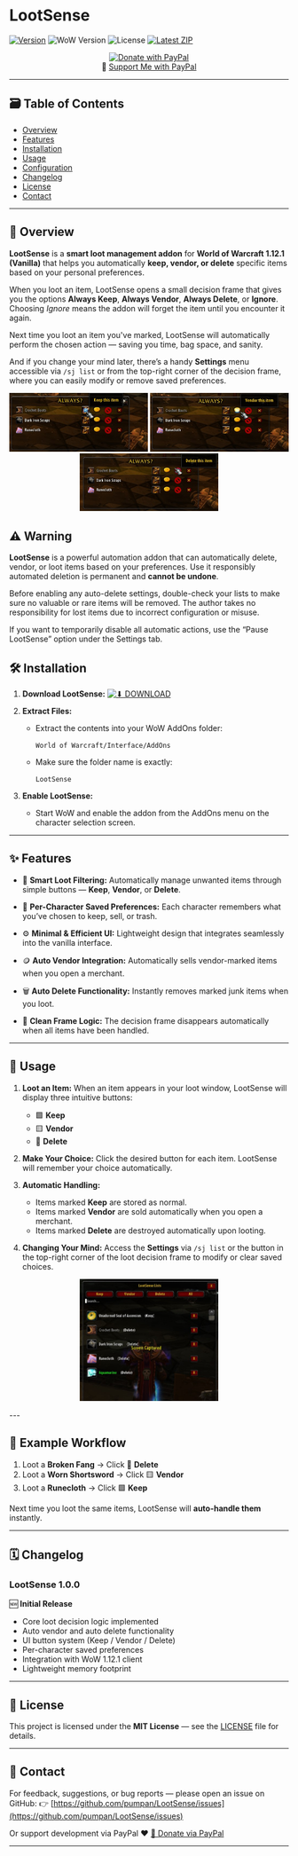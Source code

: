 # LootSense

[![Version](https://img.shields.io/github/v/release/pumpan/LootSense?color=blue\&label=version)](https://github.com/pumpan/LootSense/releases)
![WoW Version](https://img.shields.io/badge/WoW-1.12.1-ff69b4)
![License](https://img.shields.io/badge/license-MIT-green)
[![Latest ZIP](https://img.shields.io/badge/dynamic/json?color=success\&label=Latest\&query=$.assets\[0\].download_count\&url=https://api.github.com/repos/pumpan/LootSense/releases/latest)](https://github.com/pumpan/LootSense/releases/latest)

<p align="center">
  <a href="https://www.paypal.com/donate/?hosted_button_id=JCVW2JFJMBPKE" target="_blank">
    <img src="https://www.paypalobjects.com/en_US/i/btn/btn_donate_LG.gif" alt="Donate with PayPal" style="border: 0;">
  </a>
  <br>
  💙 <a href="https://www.paypal.com/donate/?hosted_button_id=JCVW2JFJMBPKE" target="_blank">Support Me with PayPal</a>
</p>

---

## 🗃️ Table of Contents

* [Overview](#overview)
* [Features](#features)
* [Installation](#installation)
* [Usage](#usage)
* [Configuration](#configuration)
* [Changelog](#changelog)
* [License](#license)
* [Contact](#contact)

---

## 🧠 Overview

**LootSense** is a **smart loot management addon** for **World of Warcraft 1.12.1 (Vanilla)** that helps you automatically **keep, vendor, or delete** specific items based on your personal preferences.

When you loot an item, LootSense opens a small decision frame that gives you the options **Always Keep**, **Always Vendor**, **Always Delete**, or **Ignore**. Choosing *Ignore* means the addon will forget the item until you encounter it again.

Next time you loot an item you've marked, LootSense will automatically perform the chosen action — saving you time, bag space, and sanity.

And if you change your mind later, there’s a handy **Settings** menu accessible via `/sj list` or from the top-right corner of the decision frame, where you can easily modify or remove saved preferences.
<p align="center">
  <img src="/LootSense/keep.jpg" alt="Keep Button" width="250">
  <img src="/LootSense/vendor.jpg" alt="Vendor Button" width="250">
  <img src="/LootSense/delete.jpg" alt="Delete Button" width="250">
</p>

## ⚠️ Warning

**LootSense** is a powerful automation addon that can automatically delete, vendor, or loot items based on your preferences.
Use it responsibly automated deletion is permanent and **cannot be undone**.

Before enabling any auto-delete settings, double-check your lists to make sure no valuable or rare items will be removed.
The author takes no responsibility for lost items due to incorrect configuration or misuse.

If you want to temporarily disable all automatic actions, use the “Pause LootSense” option under the Settings tab.

## 🛠️ Installation

1. **Download LootSense:**
   [![⬇ DOWNLOAD](https://img.shields.io/github/downloads/pumpan/LootSense/total?style=for-the-badge\&color=00b4d8\&label=⬇+DOWNLOAD)](https://github.com/pumpan/LootSense/releases)

2. **Extract Files:**

   * Extract the contents into your WoW AddOns folder:

     ```
     World of Warcraft/Interface/AddOns
     ```
   * Make sure the folder name is exactly:

     ```
     LootSense
     ```

3. **Enable LootSense:**

   * Start WoW and enable the addon from the AddOns menu on the character selection screen.

---

## ✨ Features

* 🧠 **Smart Loot Filtering:**
  Automatically manage unwanted items through simple buttons — **Keep**, **Vendor**, or **Delete**.

* 💾 **Per-Character Saved Preferences:**
  Each character remembers what you’ve chosen to keep, sell, or trash.

* ⚙️ **Minimal & Efficient UI:**
  Lightweight design that integrates seamlessly into the vanilla interface.

* 🪙 **Auto Vendor Integration:**
  Automatically sells vendor-marked items when you open a merchant.

* 🗑️ **Auto Delete Functionality:**
  Instantly removes marked junk items when you loot.

* 🧩 **Clean Frame Logic:**
  The decision frame disappears automatically when all items have been handled.


---

## 🚀 Usage

1. **Loot an Item:**
   When an item appears in your loot window, LootSense will display three intuitive buttons:

   * 🟩 **Keep**
   * 🟨 **Vendor**
   * 🔴 **Delete**

2. **Make Your Choice:**
   Click the desired button for each item. LootSense will remember your choice automatically.

3. **Automatic Handling:**

   * Items marked **Keep** are stored as normal.
   * Items marked **Vendor** are sold automatically when you open a merchant.
   * Items marked **Delete** are destroyed automatically upon looting.

4. **Changing Your Mind:**
   Access the **Settings** via `/sj list` or the button in the top-right corner of the loot decision frame to modify or clear saved choices.
<p align="center">
  <img src="/LootSense/manage.jpg" alt="Keep Button" width="250">
</p>
---

## 🗾 Example Workflow

1. Loot a **Broken Fang** → Click 🔴 **Delete**
2. Loot a **Worn Shortsword** → Click 🟨 **Vendor**
3. Loot a **Runecloth** → Click 🟩 **Keep**

Next time you loot the same items, LootSense will **auto-handle them** instantly.

---

## 🗓️ Changelog

### **LootSense 1.0.0**

🆕 **Initial Release**

* Core loot decision logic implemented
* Auto vendor and auto delete functionality
* UI button system (Keep / Vendor / Delete)
* Per-character saved preferences
* Integration with WoW 1.12.1 client
* Lightweight memory footprint

---

## 📜 License

This project is licensed under the **MIT License** — see the [LICENSE](LICENSE) file for details.

---

## 📧 Contact

For feedback, suggestions, or bug reports — please open an issue on GitHub:
👉 [https://github.com/pumpan/LootSense/issues](https://github.com/pumpan/LootSense/issues)

Or support development via PayPal ❤️
[💙 Donate via PayPal](https://www.paypal.com/donate/?hosted_button_id=JCVW2JFJMBPKE)

---
